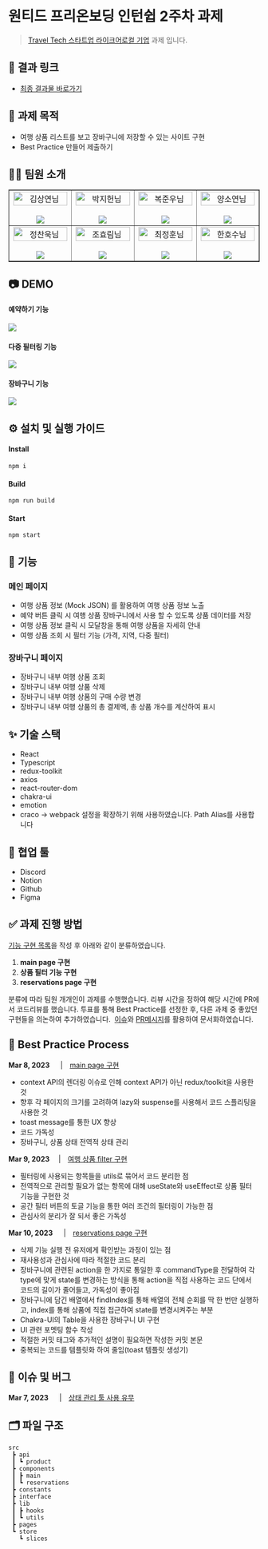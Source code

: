 # 원티드 프리온보딩 인턴쉽 2주차 과제

> [Travel Tech 스타트업 라이크어로컬 기업](https://likealocal.co.kr/) 과제 입니다.

## 🔗 결과 링크

- [최종 결과물 바로가기](https://pre-onboarding-9th-2-8.netlify.app)

## 📝 과제 목적

- 여행 상품 리스트를 보고 장바구니에 저장할 수 있는 사이트 구현
- Best Practice 만들어 제출하기

## 👨‍💻 팀원 소개

<table border>
  <tbody>
    <tr>
       <td align="center" width="200px">
        <img width="100%" src="https://avatars.githubusercontent.com/u/67201870?v=4"  alt="김상연님"/><br />
        <br/>
        <a href="https://github.com/greyHairChooseLife">
          <img src="https://img.shields.io/badge/김상연-000?style=flat-round&logo=GitHub&logoColor=white"/>
        </a>
      </td>
      <td align="center" width="200px">
        <img width="100%" src='https://avatars.githubusercontent.com/u/90181028?v=4'  alt="박지헌님"/><br />
        <br/>
        <a href="https://github.com/jiheon788">
          <img src="https://img.shields.io/badge/박지헌-000?style=flat-round&logo=GitHub&logoColor=white"/>
        </a>
      </td>
      <td align="center" width="200px">
        <img width="100%" src="https://avatars.githubusercontent.com/u/106523012?v=4"  alt="복준우님"/><br />
       <br/>
        <a href="https://github.com/bokjunwoo">
          <img src="https://img.shields.io/badge/복준우-000?style=flat-round&logo=GitHub&logoColor=white"/>
        </a>
      </td>
      <td align="center" width="200px">
        <img width="100%" src="https://avatars.githubusercontent.com/u/48446896?v=4"  alt="양소연님"/><br/>
                <br/>
        <a href="https://github.com/Noeyso">
          <img src="https://img.shields.io/badge/양소연-000?style=flat-round&logo=GitHub&logoColor=white"/>
        </a>
      </td>
     </tr>
         <tr>
      <td align="center" width="200px">
        <img width="100%" src="https://avatars.githubusercontent.com/u/62588402?v=4"  alt="정찬욱님"/><br />
       <br/>
        <a href="https://github.com/raw20">
          <img src="https://img.shields.io/badge/정찬욱-000?style=flat-round&logo=GitHub&logoColor=white"/>
        </a>
      </td>
      <td align="center" width="200px">
        <img width="100%" src="https://avatars.githubusercontent.com/u/103406196?v=4"  alt="조효림님"/><br/>
       <br/>
        <a href="https://github.com/hyorimcho">
          <img src="https://img.shields.io/badge/팀장 : 조효림-000?style=flat-round&logo=GitHub&logoColor=white"/>
        </a>
      </td>
      <td align="center" width="200px">
        <img width="100%" src="https://avatars.githubusercontent.com/u/82688516?v=4"  alt="최정훈님"/><br/>
                <br/>
        <a href="https://github.com/jhoon9494">
          <img src="https://img.shields.io/badge/최정훈-000?style=flat-round&logo=GitHub&logoColor=white"/>
        </a>
      </td>
      <td align="center" width="200px">
        <img width="100%" src="https://avatars.githubusercontent.com/u/17325845?v=4"  alt="한호수님"/><br/>
       <br/>
        <a href="https://github.com/tnghgks">
          <img src="https://img.shields.io/badge/한호수-000?style=flat-round&logo=GitHub&logoColor=white"/>
        </a>
      </td>
     </tr>
  </tbody>
</table>

## 📷 DEMO

#### 예약하기 기능

![](https://velog.velcdn.com/images/hyorimm/post/6fa2f2c5-d6ae-4f02-9855-c60bb839f007/image.gif)

#### 다중 필터링 기능

![](https://velog.velcdn.com/images/hyorimm/post/95ec840f-49bc-4885-aed5-77988cd6b4e9/image.gif)

#### 장바구니 기능

![](https://velog.velcdn.com/images/hyorimm/post/bad2bf0e-01f8-4927-a69c-a284c8dc62b1/image.gif)

## ⚙️ 설치 및 실행 가이드

#### Install

```
npm i
```

#### Build

```
npm run build
```

#### Start

```
npm start
```

## 🚀 기능

### 메인 페이지

- 여행 상품 정보 (Mock JSON) 를 활용하여 여행 상품 정보 노출
- 예약 버튼 클릭 시 여행 상품 장바구니에서 사용 할 수 있도록 상품 데이터를 저장
- 여행 상품 정보 클릭 시 모달창을 통해 여행 상품을 자세히 안내
- 여행 상품 조회 시 필터 기능 (가격, 지역, 다중 필터)

### 장바구니 페이지

- 장바구니 내부 여행 상품 조회
- 장바구니 내부 여행 상품 삭제
- 장바구니 내부 여행 상품의 구매 수량 변경
- 장바구니 내부 여행 상품의 총 결제액, 총 상품 개수를 계산하여 표시

## ✨ 기술 스택

- React
- Typescript
- redux-toolkit
- axios
- react-router-dom
- chakra-ui
- emotion
- craco → webpack 설정을 확장하기 위해 사용하였습니다. Path Alias를 사용합니다

## 🤝 협업 툴

- Discord
- Notion
- Github
- Figma

## ✅ 과제 진행 방법

[기능 구현 목록](./REQUIREMENTS.md)을 작성 후 아래와 같이 분류하였습니다.

1. **main page 구현**
2. **상품 필터 기능 구현**
3. **reservations page 구현**

분류에 따라 팀원 개개인이 과제를 수행했습니다. 리뷰 시간을 정하여 해당 시간에 PR에서 코드리뷰를 했습니다. 투표를 통해 Best Practice를 선정한 후, 다른 과제 중 좋았던 구현들을 의논하여 추가하였습니다.  [이슈](https://github.com/Wanted-PreOnboarding-Team-8/pre-onboarding-9th-2-8/issues)와 [PR메시지](https://github.com/Wanted-PreOnboarding-Team-8/pre-onboarding-9th-2-8/pulls)를 활용하여 문서화하였습니다.

## 🌟 Best Practice Process

**Mar 8, 2023**  　|　[main page 구현](https://github.com/Wanted-PreOnboarding-Team-8/pre-onboarding-9th-2-8/pull/12)

- context API의 렌더링 이슈로 인해 context API가 아닌 redux/toolkit을 사용한 것
- 향후 각 페이지의 크기를 고려하여 lazy와 suspense를 사용해서 코드 스플리팅을 사용한 것
- toast message를 통한 UX 향상
- 코드 가독성
- 장바구니, 상품 상태 전역적 상태 관리

**Mar 9, 2023** 　|　[여행 상품 filter 구현](https://github.com/Wanted-PreOnboarding-Team-8/pre-onboarding-9th-2-8/pull/18)

- 필터링에 사용되는 항목들을 utils로 묶어서 코드 분리한 점
- 전역적으로 관리할 필요가 없는 항목에 대해 useState와 useEffect로 상품 필터 기능을 구현한 것
- 공간 필터 버튼의 토글 기능을 통한 여러 조건의 필터링이 가능한 점
- 관심사의 분리가 잘 되서 좋은 가독성

**Mar 10, 2023**  　|　[reservations page 구현](https://github.com/Wanted-PreOnboarding-Team-8/pre-onboarding-9th-2-8/pull/29)

- 삭제 기능 실행 전 유저에게 확인받는 과정이 있는 점
- 재사용성과 관심사에 따라 적절한 코드 분리
- 장바구니에 관련된 action을 한 가지로 통일한 후 commandType을 전달하여 각 type에 맞게 state를 변경하는 방식을 통해 action을 직접 사용하는 코드 단에서 코드의 길이가 줄어들고, 가독성이 좋아짐
- 장바구니에 담긴 배열에서 findIndex를 통해 배열의 전체 순회를 딱 한 번만 실행하고, index를 통해 상품에 직접 접근하여 state를 변경시켜주는 부분
- Chakra-UI의 Table을 사용한 장바구니 UI 구현
- UI 관련 포멧팅 함수 작성
- 적절한 커밋 태그와 추가적인 설명이 필요하면 작성한 커밋 본문
- 중복되는 코드를 템플릿화 하여 줄임(toast 템플릿 생성기)

## 🐞 이슈 및 버그

**Mar 7, 2023**  　|　[상태 관리 툴 사용 유무](https://github.com/Wanted-PreOnboarding-Team-8/pre-onboarding-9th-2-8/issues/7)

## 🗂️ 파일 구조

```
src
 ┣ api
 ┃ ┗ product
 ┣ components
 ┃ ┣ main
 ┃ ┗ reservations
 ┣ constants
 ┣ interface
 ┣ lib
 ┃ ┣ hooks
 ┃ ┗ utils
 ┣ pages
 ┗ store
   ┗ slices

```
